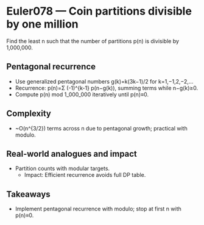 # Euler078 — Coin partitions divisible by one million

Find the least n such that the number of partitions p(n) is divisible by 1,000,000.

## Pentagonal recurrence

- Use generalized pentagonal numbers g(k)=k(3k−1)/2 for k=1,−1,2,−2,...
- Recurrence: p(n)=Σ (-1)^{k-1} p(n−g(k)), summing terms while n−g(k)≥0.
- Compute p(n) mod 1_000_000 iteratively until p(n)≡0.

## Complexity
- ~O(n^{3/2}) terms across n due to pentagonal growth; practical with modulo.

## Real-world analogues and impact
- Partition counts with modular targets.
  - Impact: Efficient recurrence avoids full DP table.

## Takeaways
- Implement pentagonal recurrence with modulo; stop at first n with p(n)≡0.
